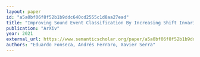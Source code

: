 ```yaml
---
layout: paper
id: "a5a0bf06f8f52b1b9ddc640cd2555c1d8aa27ead"
title: "Improving Sound Event Classification By Increasing Shift Invariance In Convolutional Neural Networks"
publication: "ArXiv"
year: 2021
external_url: https://www.semanticscholar.org/paper/a5a0bf06f8f52b1b9ddc640cd2555c1d8aa27ead
authors: "Eduardo Fonseca, Andrés Ferraro, Xavier Serra"
---
```

